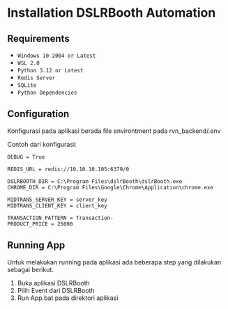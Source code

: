 # Installation DSLRBooth Automation

## Requirements
* `Windows 10 2004 or Latest`
* `WSL 2.0`
* `Python 3.12 or Latest`
* `Redis Server`
* `SQLite`
* `Python Dependencies`

## Configuration
Konfigurasi pada aplikasi berada file environtment pada rvn_backend/.env

Contoh dari konfigurasi:
    
    DEBUG = True

    REDIS_URL = redis://10.10.10.105:6379/0

    DSLRBOOTH_DIR = C:\Program Files\dslrBooth\dslrBooth.exe
    CHROME_DIR = C:\Program Files\Google\Chrome\Application\chrome.exe

    MIDTRANS_SERVER_KEY = server_key
    MIDTRANS_CLIENT_KEY = client_key

    TRANSACTION_PATTERN = Transaction-
    PRODUCT_PRICE = 25000

## Running App
Untuk melakukan running pada aplikasi ada beberapa step yang dilakukan sebagai berikut.

1. Buka aplikasi DSLRBooth
2. Pilih Event dari DSLRBooth
3. Run App.bat pada direktori aplikasi